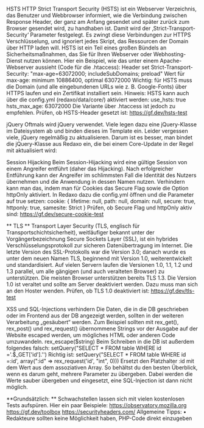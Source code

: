 HSTS
HTTP Strict Transport Security (HSTS) ist ein Webserver Verzeichnis, das Benutzer und Webbrowser informiert, wie die Verbindung zwischen Response Header, der ganz am Anfang gesendet und später zurück zum Browser gesendet wird, zu handhaben ist.
Damit wird der ‚Strict-Transport-Security‘ Parameter festgelegt. Es zwingt diese Verbindungen zur HTTPS Verschlüsselung, und ignoriert jedes Skript, das Ressourcen der Domain über HTTP laden will. HSTS ist ein Teil eines großen Bündels an Sicherheitsmaßnahmen, das Sie für Ihren Webserver oder Webhosting-Dienst nutzen können.
Hier ein Beispiel, wie das unter einem Apache-Webserver aussieht (Code für die .htaccess):
Header set Strict-Transport-Security: "max-age=63072000; includeSubDomains; preload"
Wert für max-age: minimum 10886400, optimal 63072000
Wichtig: für HSTS muss die Domain (und alle eingebundenen URLs wie z. B. Google-Fonts) über HTTPS laufen und ein Zertifikat installiert sein.
Hinweis: HSTS kann auch über die config.yml (redaxo/data/core/) aktiviert werden:
use_hsts: true
hsts_max_age: 63072000
Die Variante über .htaccess ist jedoch zu empfehlen. 
Prüfen, ob HSTS-Header gesetzt ist: https://gf.dev/hsts-test 

jQuery
Oftmals wird jQuery verwendet. Viele legen dazu eine jQuery-Klasse im Dateisystem ab und binden dieses im Template ein. Leider vergessen viele, jQuery regelmäßig zu aktualisieren. 
Darum ist es besser, man bindet die jQuery-Klasse aus Redaxo ein, die bei einem Core-Update in der Regel mit aktualisiert wird:
<script src="<?= rex_url::base('assets/core/jquery.min.js') ?>"></script>

Session Hijacking 
Beim Session-Hijacking wird eine gültige Session von einem Angreifer entführt (daher das Hijacking). Nach erfolgreicher Entführung kann der Angreifer im schlimmsten Fall die Identität des Nutzers übernehmen und die Anwendung in dessen Namen nutzen. 
Verhindern kann man das, indem man für Cookies das Secure Flag sowie die Option httpOnly aktiviert. In Redaxo dazu die config.yml öffnen und die Parameter auf true setzen:
cookie: { lifetime: null, path: null, domain: null, secure: true, httponly: true, samesite: Strict }
Prüfen, ob Secure Flag und httpOnly aktiv sind: https://gf.dev/secure-cookie-test 


** TLS **
Transport Layer Security (TLS, englisch für Transportschichtsicherheit), weitläufiger bekannt unter der Vorgängerbezeichnung Secure Sockets Layer (SSL), ist ein hybrides Verschlüsselungsprotokoll zur sicheren Datenübertragung im Internet. Die letzte Version des SSL-Protokolls war die Version 3.0; danach wurde es unter dem neuen Namen TLS, beginnend mit Version 1.0, weiterentwickelt und standardisiert. Auf vielen Servern laufen die Versionen 1.0, 1.1, 1.2 und 1.3 parallel, um alle gängigen (und auch veralteten Browser) zu unterstützen. 
Die meisten Browser unterstützen bereits TLS 1.3. Die Version 1.0 ist veraltet und sollte am Server deaktiviert werden. Dazu muss man sich an den Hoster wenden. 
Prüfen, ob TLS 1.0 deaktiviert ist: https://gf.dev/tls-test 

XSS und SQL-Injections verhindern
Die Daten, die in die DB geschrieben oder im Frontend aus der DB angezeigt werden, sollten in der weiteren Verarbeitung „gesäubert“ werden. Zum Beispiel sollten mit rex_get(), rex_post() und rex_request() übernommene Strings vor der Ausgabe auf der Website escaped werden, um mögliches HTML oder anderen Code umzuwandeln. 
rex_escape($string)
Beim Schreiben in die DB ist außerdem folgendes falsch:
setQuery("SELECT * FROM table WHERE id ='.$_GET['id'].'')
Richtig ist:
setQuery("SELECT * FROM table WHERE id =:id', array(":id" => rex_request('id', "int", 0)))
Ersetzt den Platzhalter :id mit dem Wert aus dem assoziativen Array. So behältst du den besten Überblick, wenn es darum geht, mehrere Parameter zu übergeben. Dabei werden die Werte sauber übergeben und eingesetzt, eine SQL-Injection ist dann nicht möglich.

**Grundsätzlich: **
Schwachstellen lassen sich mit vielen kostenlosen Tests aufspüren. Hier ein paar Beispiele:
https://observatory.mozilla.org
https://gf.dev/toolbox
https://securityheaders.com/
Allgemeine Tipps:
•	Redakteure sollten keine Möglichkeit haben, PHP-Code direkt einzugeben


